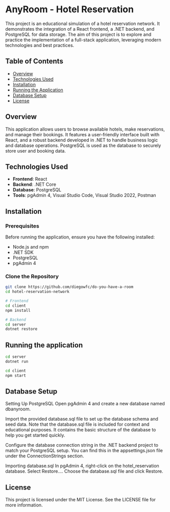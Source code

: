 # AnyRoom - Hotel Reservation

This project is an educational simulation of a hotel reservation network. It demonstrates the integration of a React frontend, a .NET backend, and PostgreSQL for data storage. The aim of this project is to explore and practice the implementation of a full-stack application, leveraging modern technologies and best practices.

## Table of Contents

- [Overview](#overview)
- [Technologies Used](#technologies-used)
- [Installation](#installation)
- [Running the Application](#running-the-application)
- [Database Setup](#database-setup)
- [License](#license)

## Overview

This application allows users to browse available hotels, make reservations, and manage their bookings. It features a user-friendly interface built with React, and a robust backend developed in .NET to handle business logic and database operations. PostgreSQL is used as the database to securely store user and booking data.

## Technologies Used

- **Frontend**: React
- **Backend**: .NET Core
- **Database**: PostgreSQL
- **Tools**: pgAdmin 4, Visual Studio Code, Visual Studio 2022, Postman

## Installation

### Prerequisites

Before running the application, ensure you have the following installed:

- Node.js and npm
- .NET SDK
- PostgreSQL
- pgAdmin 4

### Clone the Repository

```bash
git clone https://github.com/diegowfc/do-you-have-a-room
cd hotel-reservation-network

# Frontend
cd client
npm install

# Backend
cd server
dotnet restore

 ```

## Running the application
```bash
cd server
dotnet run

cd client
npm start

```
## Database Setup
Setting Up PostgreSQL
Open pgAdmin 4 and create a new database named dbanyroom.

Import the provided database.sql file to set up the database schema and seed data. Note that the database.sql file is included for context and educational purposes. It contains the basic structure of the database to help you get started quickly.

Configure the database connection string in the .NET backend project to match your PostgreSQL setup. You can find this in the appsettings.json file under the ConnectionStrings section.

Importing database.sql
In pgAdmin 4, right-click on the hotel_reservation database.
Select Restore....
Choose the database.sql file and click Restore.

## License
This project is licensed under the MIT License. See the LICENSE file for more information.
